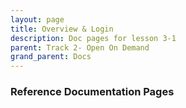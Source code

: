 ```yaml
---
layout: page
title: Overview & Login
description: Doc pages for lesson 3-1
parent: Track 2- Open On Demand
grand_parent: Docs
---
```


### Reference Documentation Pages
